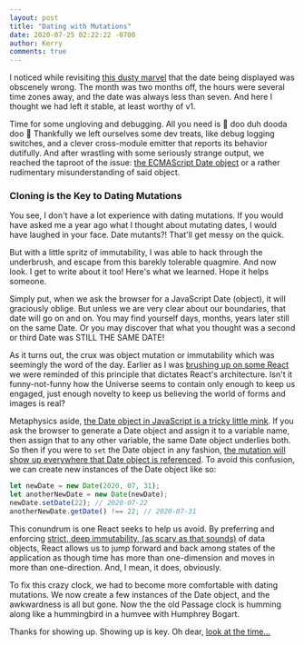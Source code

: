 ```yaml
---
layout: post
title: "Dating with Mutations"
date: 2020-07-25 02:22:22 -0700
author: Kerry
comments: true
---
```

I noticed while revisiting [this dusty marvel](https://passage.atmanaut.us/) that the date being displayed was obscenely wrong. The month was two months off, the hours were several time zones away, and the date was always less than seven. And here I thought we had left it stable, at least worthy of v1.

Time for some ungloving and debugging. All you need is 🧤 doo duh dooda doo 🎺
Thankfully we left ourselves some dev treats, like debug logging switches, and a
clever cross-module emitter that reports its behavior dutifully. And after
wrastling with some seriously strange output, we reached the taproot of the
issue: [the ECMAScript Date object](https://developer.mozilla.org/en-US/docs/Web/JavaScript/Reference/Global_Objects/Date) or a rather rudimentary misunderstanding of said object.

### Cloning is the Key to Dating Mutations

You see, I don't have a lot experience with dating mutations. If you would
have asked me a year ago what I thought about mutating dates, I would have
laughed in your face. Date mutants?! That'll get messy on the quick.

But with a little spritz of immutability, I was able to hack through the
underbrush, and escape from this barekly tolerable quagmire. And now look.
I get to write about it too! Here's what we learned. Hope it helps someone.

Simply put, when we ask the browser for a JavaScript Date (object), it will
graciously oblige. But unless we are very clear about our boundaries, that
date will go on and on. You may find yourself days, months, years later still
on the same Date. Or you may discover that what you thought was a second or
third Date was STILL THE SAME DATE!

As it turns out, the crux was object mutation or immutability which was
seemingly the word of the day. Earlier as I was [brushing up on some React]()
we were reminded of this principle that dictates React's architecture.
Isn't it funny-not-funny how the Universe seems to contain only enough to keep
us engaged, just enough novelty to keep us believing the world of forms and
images is real?

Metaphysics aside, [the Date object in JavaScript is a tricky little mink](https://css-tricks.com/everything-you-need-to-know-about-date-in-javascript/).
If you ask the browser to generate a Date object and assign it to a variable
name, then assign that to any other variable, the same Date object underlies
both. So then if you were to `set` the Date object in any fashion,
[the mutation will show up everywhere that Date object is referenced](https://unspecified.wordpress.com/2013/08/02/why-you-should-never-mutate-a-javascript-date/).
To avoid this confusion, we can create new instances of the Date object like so:

```javascript
let newDate = new Date(2020, 07, 31);
let anotherNewDate = new Date(newDate);
newDate.setDate(22); // 2020-07-22
anotherNewDate.getDate() !== 22; // 2020-07-31
```

This conundrum is one React seeks to help us avoid. By preferring and enforcing [strict, deep
immutability, (as scary as that sounds)](https://alistapart.com/article/why-mutation-can-be-scary/)
of data objects, React allows us to jump forward and back among
states of the application as though time has more than one-dimension and moves
in more than one-direction. And, I mean, it does, obviously.

To fix this crazy clock, we had to become more comfortable with dating mutations.
We now create a few instances of the Date object, and the awkwardness is all
but gone. Now the the old Passage clock is humming along like a hummingbird in
a humvee with Humphrey Bogart.

Thanks for showing up. Showing up is key. Oh dear, [look at the
time…](https://passage.atmanaut.us)
